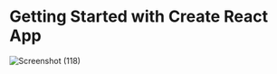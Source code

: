 # Getting Started with Create React App

![Screenshot (118)](https://user-images.githubusercontent.com/72148597/104357630-7932d680-5533-11eb-9372-c0b14d9d3ca4.png)
